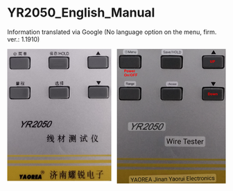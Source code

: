# YR2050_English_Manual
Information translated via Google (No language option on the menu, firm. ver.: 1.1910)

![img](https://raw.githubusercontent.com/rtek1000/YR2050_English_Manual/main/Display%20-%20Menu%20-%20Label/Keys.png)

